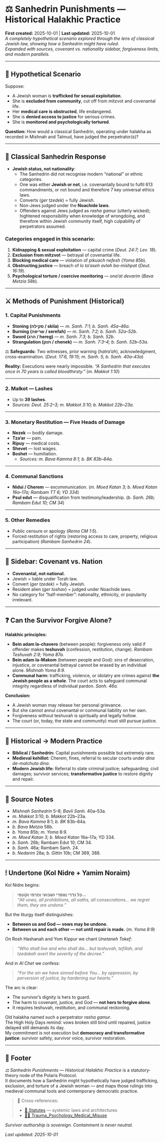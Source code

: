 # ⚖️ Sanhedrin Punishments — Historical Halakhic Practice  

**First created:** 2025-10-01 | **Last updated:** 2025-10-01  
*A completely hypothetical scenario explored through the lens of classical Jewish law, showing how a Sanhedrin might have ruled.  
Expanded with sources, covenant vs. nationality sidebar, forgiveness limits, and modern parallels.*  

---

## 🧩 Hypothetical Scenario  

Suppose:  
- A Jewish woman is **trafficked for sexual exploitation**.  
- She is **excluded from community**, cut off from mitzvot and covenantal life.  
- Her **medical care is obstructed**, life endangered.  
- She is **denied access to justice** for serious crimes.  
- She is **monitored and psychologically tortured**.  

**Question:** How would a classical Sanhedrin, operating under halakha as recorded in Mishnah and Talmud, have judged the perpetrator(s)?  

---

## 📜 Classical Sanhedrin Response  

- **Jewish status, not nationality**:  
  - The Sanhedrin did not recognise modern “national” or ethnic categories.  
  - One was either **Jewish or not**, i.e. covenantally bound to fulfil 613 commandments, or not bound and therefore 7 key universal ethics laws.  
  - Converts (*ger tzedek*) = fully Jewish.  
  - Non-Jews judged under the **Noachide laws**.  
  - Offenders against Jews judged as *rasha gamur* (utterly wicked); hightened responsibility when knowledge of wrongdoing, and therefore within Jewish community itself, high culpability of perpetrators assumed.  

### Categories engaged in this scenario:  
1. **Kidnapping & sexual exploitation** — capital crime (*Deut. 24:7; Lev. 18*).  
2. **Exclusion from mitzvot** — betrayal of covenantal life.  
3. **Blocking medical care** — violation of *pikuach nefesh* (*Yoma 85b*).  
4. **Obstructing justice** — breach of *lo ta’aseh avlah ba-mishpat* (*Deut. 16:19*).  
5. **Psychological torture / coercive monitoring** — *ona’at devarim* (*Bava Metzia 58b*).  

---

## ⚔️ Methods of Punishment (Historical)  

### 1. Capital Punishments  
- **Stoning (סקילה / skila)** — *m. Sanh. 7:1; b. Sanh. 45a–46a*.  
- **Burning (שריפה / serefah)** — *m. Sanh. 7:2; b. Sanh. 52a–52b*.  
- **Sword (הרג / hereg)** — *m. Sanh. 7:3; b. Sanh. 52b*.  
- **Strangulation (חנק / chenek)** — *m. Sanh. 7:3–4; b. Sanh. 52b–53a*.  

⚖️ **Safeguards:** Two witnesses, prior warning (*hatra’ah*), acknowledgment, cross-examination. (*Deut. 17:6, 19:15; m. Sanh. 5; b. Sanh. 40a–43a*)  

**Reality:** Executions were nearly impossible. *“A Sanhedrin that executes once in 70 years is called bloodthirsty.”* (*m. Makkot 1:10*)  

---

### 2. Malkot — Lashes  
- Up to **39 lashes**.  
- *Sources:* *Deut. 25:2–3; m. Makkot 3:10; b. Makkot 22b–23a.*  

---

### 3. Monetary Restitution — Five Heads of Damage  
- **Nezek** — bodily damage.  
- **Tza’ar** — pain.  
- **Ripuy** — medical costs.  
- **Shevet** — lost wages.  
- **Boshet** — humiliation.  
  - *Sources:* *m. Bava Kamma 8:1; b. BK 83b–84a.*  

---

### 4. Communal Sanctions  
- **Nidui / Cherem** — excommunication. (*m. Moed Katan 3; b. Moed Katan 16a–17a; Rambam TT 6; YD 334*)  
- **Psul edut** — disqualification from testimony/leadership. (*b. Sanh. 26b; Rambam Edut 10; CM 34*)  

---

### 5. Other Remedies  
- Public censure or apology (*Rema CM 1:5*).  
- Forced restitution of rights (restoring access to care, property, religious participation) (*Rambam Sanhedrin 24*).  

---

## 📎 Sidebar: Covenant vs. Nation  

- **Covenantal, not national.**  
- Jewish = liable under Torah law.  
- Convert (*ger tzedek*) = fully Jewish.  
- Resident alien (*ger toshav*) = judged under Noachide laws.  
- No category for “half-member”: nationality, ethnicity, or popularity irrelevant.  

---

## ❓ Can the Survivor Forgive Alone?  

**Halakhic principles:**  
- **Bein adam la-chavero** (between people): forgiveness only valid if offender makes **teshuvah** (confession, restitution, change). *Rambam Teshuvah 2:9; Yoma 87a.*  
- **Bein adam la-Makom** (between people and God): sins of desecration, injustice, or covenantal betrayal cannot be erased by an individual alone. *Mishnah Yoma 8:9.*  
- **Communal harm:** trafficking, violence, or idolatry are crimes against **the Jewish people as a whole**. The court acts to safeguard communal integrity regardless of individual pardon. *Sanh. 46a.*  

**Conclusion:**  
- A Jewish woman may release her personal grievance.  
- But she cannot annul covenantal or communal liability on her own.  
- Forgiveness without teshuvah is spiritually and legally hollow.  
- The court (or, today, the state and community) must still pursue justice.  

---

## 📎 Historical → Modern Practice  

- **Biblical / Sanhedrin:** Capital punishments possible but extremely rare.  
- **Medieval kehillot:** Cherem, fines, referral to secular courts under *dina de-malchuta dina*.  
- **Modern Jewish life:** Referral to state criminal justice; safeguarding; civil damages; survivor services; **transformative justice** to restore dignity and repair.  

---

## 🧾 Source Notes  

- *Mishnah Sanhedrin* 5–8; *Bavli Sanh.* 40a–53a.  
- *m. Makkot* 3:10; *b. Makkot* 22b–23a.  
- *m. Bava Kamma* 8:1; *b. BK* 83b–84a.  
- *b. Bava Metzia* 58b.  
- *b. Yoma* 85b; *m. Yoma* 8:9.  
- *m. Moed Katan 3; b. Moed Katan* 16a–17a; YD 334.  
- *b. Sanh.* 26b; Rambam Edut 10; CM 34.  
- *b. Sanh.* 46a; Rambam Sanh. 24.  
- *b. Nedarim* 28a; *b. Gittin* 10b; CM 369, 388.  

---

## 🕯 Undertone (Kol Nidre + Yamim Noraim)  

Kol Nidre begins:  
> **כָּל נִדְרֵי וֶאֱסָרֵי וּשְׁבוּעֵי וַחֲרָמֵי וְקוֹנָמֵי…**  
> *“All vows, all prohibitions, all oaths, all consecrations… we regret them, they are undone.”*  

But the liturgy itself distinguishes:  
- **Between us and God — vows may be undone.**  
- **Between us and each other — not until repair is made.** (*m. Yoma 8:9*)  

On Rosh Hashanah and Yom Kippur we chant *Unetaneh Tokef*:  
> *“Who shall live and who shall die… but teshuvah, tefillah, and tzedakah avert the severity of the decree.”*  

And in *Al Chet* we confess:  
> *“For the sin we have sinned before You… by oppression, by perversion of justice, by hardening our hearts.”*  

The arc is clear:  
- The survivor’s dignity is hers to guard.  
- The harm to covenant, justice, and God — **not hers to forgive alone**.  
- It requires teshuvah, restitution, and communal reckoning.  

Old halakha named such a perpetrator *rasha gamur*.  
The High Holy Days remind: vows broken still bind until repaired, justice delayed still demands its day.  
My commitment is not execution but **democracy and transformative justice**: survivor safety, survivor voice, survivor restoration.  

---

## 🏮 Footer  

*⚖️ Sanhedrin Punishments — Historical Halakhic Practice* is a statutory-theory node of the Polaris Protocol.  
It documents how a Sanhedrin might hypothetically have judged trafficking, exclusion, and torture of a Jewish woman — and maps those rulings into medieval communal tools and contemporary democratic practice.  

> 📡 Cross-references:  
> - [📜 Statutes](./) — systemic laws and architectures  
> - [🐦‍🔥 Trauma_Psychology_Medical_Misuse](../🐦‍🔥_trauma_psycology_medical_misuse.md)  

*Survivor authorship is sovereign. Containment is never neutral.*  

_Last updated: 2025-10-01_  
